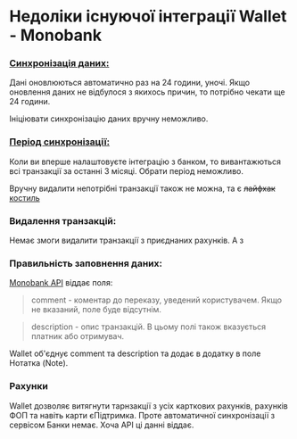 # Недоліки існуючої інтеграції Wallet - Monobank

### [Синхронізація даних:](https://support.budgetbakers.com/hc/en-us/articles/7152012249618-How-often-does-my-bank-account-data-update)
Дані оновлюються автоматично раз на 24 години, уночі. Якщо оновлення даних не відбулося з якихось причин, то потрібно чекати ще 24 години.

Ініціювати синхронізацію даних вручну неможливо.

### [Період синхронізації:](https://support.budgetbakers.com/hc/en-us/articles/7183726011538-How-many-transactions-will-appear-in-Wallet-when-I-first-connect-to-my-bank)
Коли ви вперше налаштовуєте інтеграцію з банком, то вивантажються всі транзакції за останні 3 місяці. Обрати період неможливо.

Вручну видалити непотрібні транзакції також не можна, та є ~~лайфхак~~ [костиль](https://www.reddit.com/r/BudgetBakers/comments/1af31q1/new_year_new_expense_tracking_app/)

### Видалення транзакцій:
Немає змоги видалити транзакції з приєднаних рахунків. А з 

### Правильність заповнення даних:
[Monobank API](https://api.monobank.ua/docs/index.html#tag/Kliyentski-personalni-dani/paths/~1personal~1statement~1{account}~1{from}~1{to}/get) віддає поля: 
> comment - коментар до переказу, уведений користувачем. Якщо не вказаний, поле буде відсутнім.

> description - опис транзакцій. В цьому полі також вказується платник або отримувач.

Wallet об'єднує comment та description та додає в додатку в поле Нотатка (Note).

### Рахунки
Wallet дозволяє витягнути тарнзакції з усіх карткових рахунків, рахунків ФОП та навіть карти єПідтримка. Проте автоматичної синхронізації з сервісом Банки немає. Хоча АРІ ці данні віддає.